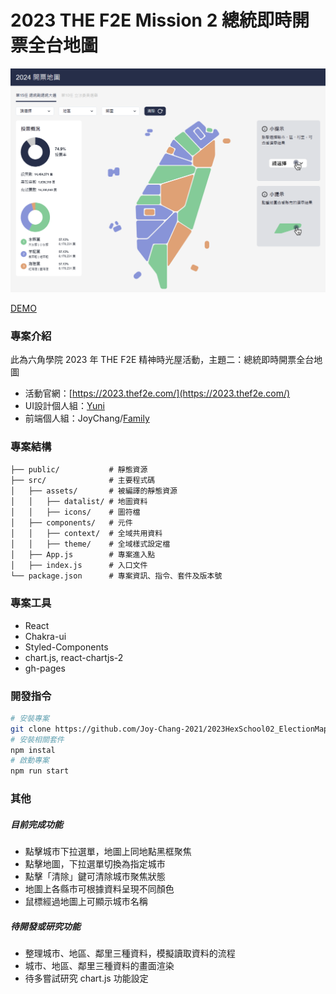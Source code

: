 # 2023 THE F2E Mission 2 總統即時開票全台地圖

![cover](public/images/cover_readme.png)

[DEMO](https://joy-chang-2021.github.io/2023HexSchool02_ElectionMap/)

### 專案介紹
此為六角學院 2023 年 THE F2E 精神時光屋活動，主題二：總統即時開票全台地圖
- 活動官網：[https://2023.thef2e.com/](https://2023.thef2e.com/)
- UI設計個人組：[Yuni](https://2023.thef2e.com/users/12061579704055397263)
- 前端個人組：JoyChang/[Family](https://2023.thef2e.com/users/12061579704044466133)

### 專案結構
```shell
├── public/           # 靜態資源
├── src/              # 主要程式碼
│   ├── assets/       # 被編譯的靜態資源
│   │   ├── datalist/ # 地圖資料
│   │   ├── icons/    # 圖符檔
│   ├── components/   # 元件
│   │   ├── context/  # 全域共用資料
│   │   ├── theme/    # 全域樣式設定檔
│   ├── App.js        # 專案進入點
│   ├── index.js      # 入口文件
└── package.json      # 專案資訊、指令、套件及版本號
```

### 專案工具
- React
- Chakra-ui
- Styled-Components
- chart.js, react-chartjs-2
- gh-pages

### 開發指令
```bash
# 安裝專案
git clone https://github.com/Joy-Chang-2021/2023HexSchool02_ElectionMap.git
# 安裝相關套件
npm instal
# 啟動專案
npm run start
```

### 其他
##### 目前完成功能
- 點擊城市下拉選單，地圖上同地點黑框聚焦
- 點擊地圖，下拉選單切換為指定城市
- 點擊「清除」鍵可清除城市聚焦狀態
- 地圖上各縣市可根據資料呈現不同顏色
- 鼠標經過地圖上可顯示城市名稱

##### 待開發或研究功能
- 整理城市、地區、鄰里三種資料，模擬讀取資料的流程
- 城市、地區、鄰里三種資料的畫面渲染
- 待多嘗試研究 chart.js 功能設定